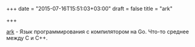 +++
date = "2015-07-16T15:51:03+03:00"
draft = false
title = "ark"

+++

<p><a href="https://github.com/ark-lang/ark">ark</a>&nbsp;- Язык программирования с компилятором на Go. Что-то среднее между C и C++.</p>

